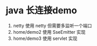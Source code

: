 # java 长连接demo

1. netty
   使用 netty 但需要多监听一个端口
2. home/demo2
    使用 SseEmitter 实现
3. home/demo3
    使用 servlet 实现